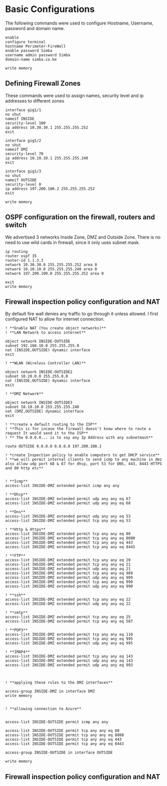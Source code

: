 # Basic Configurations
The following commands were used to configure Hostname, Username, password and domain name.

```
enable
configure terminal
hostname Perimeter-FireWall
enable password Simba
username admin password Simba
domain-name simba.co.ke

write memory
```
## Defining Firewall Zones
These commands were used to assign names, security level and ip addresses to different zones
```
interface gig1/1
no shut
nameif INSIDE
security-level 100
ip address 10.30.30.1 255.255.255.252
exit

interface gig1/2
no shut
nameif DMZ
security-level 70
ip address 10.10.10.1 255.255.255.240
exit

interface gig1/3
no shut
nameif OUTSIDE
security-level 0
ip address 197.200.100.2 255.255.255.252
exit

write memory

```

## OSPF configuration on the firewall, routers and switch
We advertised 3 networks Inside Zone, DMZ and Outside Zone. 
There is no need to use wild cards in firewall, since it only uses subnet mask.
```
ip routing
router ospf 35
router-id 1.1.3.3
network 10.30.30.0 255.255.255.252 area 0
network 10.10.10.0 255.255.255.240 area 0
network 197.200.100.0 255.255.255.252 area 0

exit
write memory
```

## Firewall inspection policy configuration and NAT
By default fire wall denies any traffic to go through it unless allowed.
I first configured NAT to allow for internet connection.

```
! **Enable NAT (You create object networks)**
! **LAN Network to access internet**

object network INSIDE-OUTSIDE
subnet 192.168.10.0 255.255.255.0
nat (INSIDE,OUTSIDE) dynamic interface
exit

! **WLAN (Wireless Controller LAN)**

object network INSIDE-OUTSIDE2
subnet 10.20.0.0 255.255.0.0
nat (INSIDE,OUTSIDE) dynamic interface
exit

! **DMZ Network**

object network INSIDE-OUTSIDE3
subnet 10.10.10.0 255.255.255.240
nat (DMZ,OUTSIDE) dynamic interface
exit

! **create a default routing to the ISP**
! **This is for incase the firewall doesn't know where to route a request It would send it to the ISP**
! ** The 0.0.0.0... is to say any Ip Address with any subnetmask**

route OUTSIDE 0.0.0.0 0.0.0.0 197.200.100.1

! *create Inspection policy to enable computers to get DHCP service**
! **we will permit internal clients to send icmp to any machine in dmz also allow udp port 68 & 67 for dhcp, port 53 for DNS, 443, 8443 HTTPS and 80 http etc**


! **Icmp**
access-list INSIDE-DMZ extended permit icmp any any

! **Dhcp**
access-list INSIDE-DMZ extended permit udp any any eq 67
access-list INSIDE-DMZ extended permit udp any any eq 68

! **Dns**
access-list INSIDE-DMZ extended permit udp any any eq 53
access-list INSIDE-DMZ extended permit tcp any any eq 53

! **Http & Https**
access-list INSIDE-DMZ extended permit tcp any any eq 80
access-list INSIDE-DMZ extended permit tcp any any eq 8080
access-list INSIDE-DMZ extended permit tcp any any eq 443
access-list INSIDE-DMZ extended permit tcp any any eq 8443

! **FTP**
access-list INSIDE-DMZ extended permit tcp any any eq 20
access-list INSIDE-DMZ extended permit tcp any any eq 21
access-list INSIDE-DMZ extended permit udp any any eq 21
access-list INSIDE-DMZ extended permit tcp any any eq 989
access-list INSIDE-DMZ extended permit udp any any eq 989
access-list INSIDE-DMZ extended permit tcp any any eq 990
access-list INSIDE-DMZ extended permit udp any any eq 990

! **ssh**
access-list INSIDE-DMZ extended permit tcp any any eq 22
access-list INSIDE-DMZ extended permit udp any any eq 22

! **smtp**
access-list INSIDE-DMZ extended permit tcp any any eq 25
access-list INSIDE-DMZ extended permit tcp any any eq 587

! **POP3**
access-list INSIDE-DMZ extended permit tcp any any eq 110
access-list INSIDE-DMZ extended permit tcp any any eq 995
access-list INSIDE-DMZ extended permit udp any any eq 995

! **IMAP4**
access-list INSIDE-DMZ extended permit tcp any any eq 143
access-list INSIDE-DMZ extended permit udp any any eq 143
access-list INSIDE-DMZ extended permit udp any any eq 993



! **applying these rules to the DMZ interfaces**

access-group INSIDE-DMZ in interface DMZ
write memory


! **allowing connection to Azure**


access-list INSIDE-OUTSIDE permit icmp any any

access-list INSIDE-OUTSIDE permit tcp any any eq 80
access-list INSIDE-OUTSIDE permit tcp any any eq 8080
access-list INSIDE-OUTSIDE permit tcp any any eq 443
access-list INSIDE-OUTSIDE permit tcp any any eq 8443

access-group INSIDE-OUTSIDE in interface OUTSIDE

write memory
```
## Firewall inspection policy configuration and NAT



